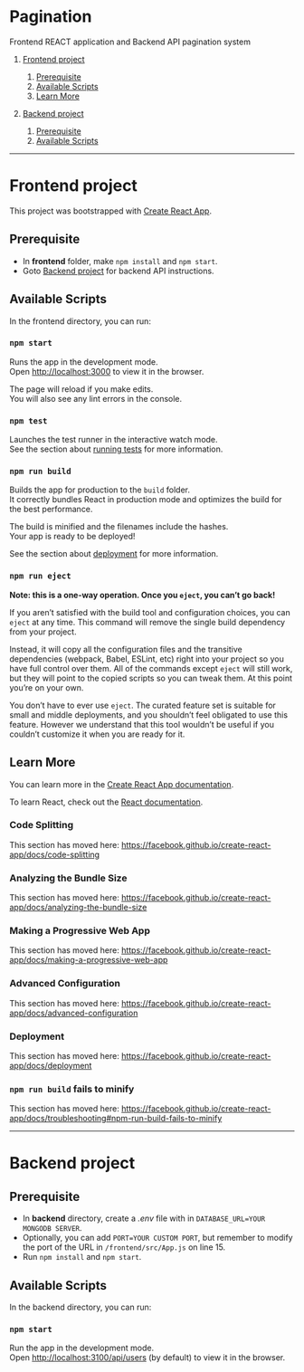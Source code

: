 # Pagination
Frontend REACT application and Backend API pagination system

1. [Frontend project](https://github.com/Micke29/Pagination#frontend-project)
    1. [Prerequisite](https://github.com/Micke29/Pagination#prerequisite)
    2. [Available Scripts](https://github.com/Micke29/Pagination#available-scripts)
    3. [Learn More](https://github.com/Micke29/Pagination#learn-more)

2. [Backend project](https://github.com/Micke29/Pagination#backend-project)
    1. [Prerequisite](https://github.com/Micke29/Pagination#prerequisite-1)
    2. [Available Scripts](https://github.com/Micke29/Pagination#available-scripts-1)

---

# Frontend project

This project was bootstrapped with [Create React App](https://github.com/facebook/create-react-app).

## Prerequisite

- In **frontend** folder, make `npm install` and `npm start`.<br />
- Goto [Backend project](https://github.com/Micke29/Pagination#backend-project) for backend API instructions.

## Available Scripts

In the frontend directory, you can run:

### `npm start`

Runs the app in the development mode.<br />
Open [http://localhost:3000](http://localhost:3000) to view it in the browser.

The page will reload if you make edits.<br />
You will also see any lint errors in the console.

### `npm test`

Launches the test runner in the interactive watch mode.<br />
See the section about [running tests](https://facebook.github.io/create-react-app/docs/running-tests) for more information.

### `npm run build`

Builds the app for production to the `build` folder.<br />
It correctly bundles React in production mode and optimizes the build for the best performance.

The build is minified and the filenames include the hashes.<br />
Your app is ready to be deployed!

See the section about [deployment](https://facebook.github.io/create-react-app/docs/deployment) for more information.

### `npm run eject`

**Note: this is a one-way operation. Once you `eject`, you can’t go back!**

If you aren’t satisfied with the build tool and configuration choices, you can `eject` at any time. This command will remove the single build dependency from your project.

Instead, it will copy all the configuration files and the transitive dependencies (webpack, Babel, ESLint, etc) right into your project so you have full control over them. All of the commands except `eject` will still work, but they will point to the copied scripts so you can tweak them. At this point you’re on your own.

You don’t have to ever use `eject`. The curated feature set is suitable for small and middle deployments, and you shouldn’t feel obligated to use this feature. However we understand that this tool wouldn’t be useful if you couldn’t customize it when you are ready for it.

## Learn More

You can learn more in the [Create React App documentation](https://facebook.github.io/create-react-app/docs/getting-started).

To learn React, check out the [React documentation](https://reactjs.org/).

### Code Splitting

This section has moved here: https://facebook.github.io/create-react-app/docs/code-splitting

### Analyzing the Bundle Size

This section has moved here: https://facebook.github.io/create-react-app/docs/analyzing-the-bundle-size

### Making a Progressive Web App

This section has moved here: https://facebook.github.io/create-react-app/docs/making-a-progressive-web-app

### Advanced Configuration

This section has moved here: https://facebook.github.io/create-react-app/docs/advanced-configuration

### Deployment

This section has moved here: https://facebook.github.io/create-react-app/docs/deployment

### `npm run build` fails to minify

This section has moved here: https://facebook.github.io/create-react-app/docs/troubleshooting#npm-run-build-fails-to-minify

---

# Backend project

## Prerequisite

- In **backend** directory, create a *.env* file with in `DATABASE_URL=YOUR MONGODB SERVER`.
- Optionally, you can add `PORT=YOUR CUSTOM PORT`, but remember to modify the port of the URL in `/frontend/src/App.js` on line 15.
- Run `npm install` and `npm start`.

## Available Scripts

In the backend directory, you can run:

### `npm start`

Run the app in the development mode.<br />
Open [http://localhost:3100/api/users](http://localhost:3100/api/users) (by default) to view it in the browser.
